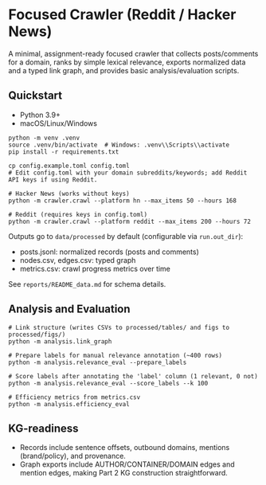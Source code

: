 # Focused Crawler (Reddit / Hacker News)

A minimal, assignment-ready focused crawler that collects posts/comments for a domain, ranks by simple lexical relevance, exports normalized data and a typed link graph, and provides basic analysis/evaluation scripts.

## Quickstart

- Python 3.9+
- macOS/Linux/Windows

```
python -m venv .venv
source .venv/bin/activate  # Windows: .venv\\Scripts\\activate
pip install -r requirements.txt

cp config.example.toml config.toml
# Edit config.toml with your domain subreddits/keywords; add Reddit API keys if using Reddit.

# Hacker News (works without keys)
python -m crawler.crawl --platform hn --max_items 50 --hours 168

# Reddit (requires keys in config.toml)
python -m crawler.crawl --platform reddit --max_items 200 --hours 72
```

Outputs go to `data/processed` by default (configurable via `run.out_dir`):
- posts.jsonl: normalized records (posts and comments)
- nodes.csv, edges.csv: typed graph
- metrics.csv: crawl progress metrics over time

See `reports/README_data.md` for schema details.

## Analysis and Evaluation

```
# Link structure (writes CSVs to processed/tables/ and figs to processed/figs/)
python -m analysis.link_graph

# Prepare labels for manual relevance annotation (~400 rows)
python -m analysis.relevance_eval --prepare_labels

# Score labels after annotating the 'label' column (1 relevant, 0 not)
python -m analysis.relevance_eval --score_labels --k 100

# Efficiency metrics from metrics.csv
python -m analysis.efficiency_eval
```

## KG-readiness
- Records include sentence offsets, outbound domains, mentions (brand/policy), and provenance.
- Graph exports include AUTHOR/CONTAINER/DOMAIN edges and mention edges, making Part 2 KG construction straightforward.
